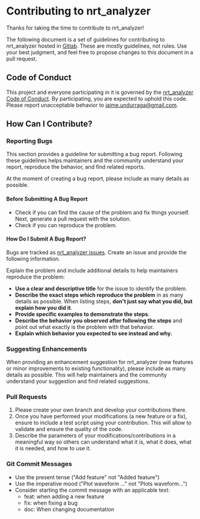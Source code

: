 # Contributing to nrt_analyzer

Thanks for taking the time to contribute to nrt_analyzer!

The following document is a set of guidelines for contributing to nrt_analyzer hosted in [Gitlab](https://gitlab.com/jundurraga/nrt_analyzer).
These are mostly guidelines, not rules. Use your best judgment, and feel free to propose changes to this document in a pull request.

## Code of Conduct

This project and everyone participating in it is governed by the [nrt_analyzer Code of Conduct](CODE_OF_CONDUCT.md). By participating, you are expected to uphold this code. Please report unacceptable behavior to [jaime.undurraga@gmail.com](mailto:jaime.undurraga@gmail.com).

## How Can I Contribute?

### Reporting Bugs

This section provides a guideline for submitting a bug report. Following these guidelines helps maintainers and the community understand your report, reproduce the behavior, and find related reports.

At the moment of creating a bug report, please include as many details as possible.

#### Before Submitting A Bug Report

* Check if you can find the cause of the problem and fix things yourself. Next, generate a pull request with the solution.
* Check if you can reproduce the problem.

#### How Do I Submit A Bug Report?

Bugs are tracked as [nrt_analyzer issues](https://gitlab.com/jundurraga/nrt_analyzer/-/issues). Create an issue and provide the following information.

Explain the problem and include additional details to help maintainers reproduce the problem:

* **Use a clear and descriptive title** for the issue to identify the problem.
* **Describe the exact steps which reproduce the problem** in as many details as possible. When listing steps, **don't just say what you did, but explain how you did it**.
* **Provide specific examples to demonstrate the steps**.
* **Describe the behavior you observed after following the steps** and point out what exactly is the problem with that behavior.
* **Explain which behavior you expected to see instead and why.**

### Suggesting Enhancements

When providing an enhancement suggestion for nrt_analyzer (new features or minor improvements to existing functionality), please include as many details as possible.
This will help maintainers and the community understand your suggestion and find related suggestions.


### Pull Requests

1. Please create your own branch and develop your contributions there.
2. Once you have performed your modifications (a new feature or a fix), ensure to include a test script using your contribution.
This will allow to validate and ensure the quality of the code.
3. Describe the parameters of your modifications/contributions in a meaningful way so others can understand what it is, what it does, what it is needed, and how to use it.

### Git Commit Messages

* Use the present tense ("Add feature" not "Added feature")
* Use the imperative mood ("Plot waveform ..." not "Plots waveform...")
* Consider starting the commit message with an applicable text:
    * feat: when adding a new feature
    * fix: when fixing a bug
    * doc: When changing documentation

